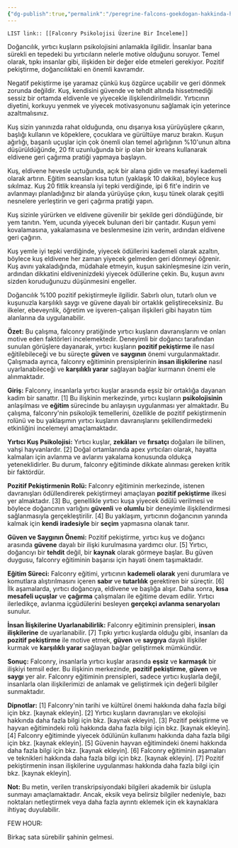 ```yaml
---
{"dg-publish":true,"permalink":"/peregrine-falcons-goekdogan-hakkinda-hersey/peregrine-falcons-psikoloji-ve-oezellikleri/falconry-psikolojisi-uezerine-bir-inceleme/"}
---
```


`LIST link:: [[Falconry Psikolojisi Üzerine Bir İnceleme]] `

Doğancılık, yırtıcı kuşların psikolojisini anlamakla ilgilidir. İnsanlar bana sürekli en tepedeki bu yırtıcıların nelerle motive olduğunu soruyor. Temel olarak, tıpkı insanlar gibi, ilişkiden bir değer elde etmeleri gerekiyor. Pozitif pekiştirme, doğancılıktaki en önemli kavramdır.

Negatif pekiştirme işe yaramaz çünkü kuş özgürce uçabilir ve geri dönmek zorunda değildir. Kuş, kendisini güvende ve tehdit altında hissetmediği sessiz bir ortamda eldivenle ve yiyecekle ilişkilendirilmelidir. Yırtıcının diyetini, korkuyu yenmek ve yiyecek motivasyonunu sağlamak için yeterince azaltmalısınız.

Kuş sizin yanınızda rahat olduğunda, onu dışarıya kısa yürüyüşlere çıkarın, başlığı kullanın ve köpeklere, çocuklara ve gürültüye maruz bırakın. Kuşun ağırlığı, başarılı uçuşlar için çok önemli olan temel ağırlığının %10'unun altına düşürüldüğünde, 20 fit uzunluğunda bir ip olan bir kreans kullanarak eldivene geri çağırma pratiği yapmaya başlayın.

Kuş, eldivene hevesle uçtuğunda, açık bir alana gidin ve mesafeyi kademeli olarak artırın. Eğitim seansları kısa tutun (yaklaşık 10 dakika), böylece kuş sıkılmaz. Kuş 20 fitlik kreansla iyi tepki verdiğinde, ipi 6 fit'e indirin ve avlanmayı planladığınız bir alanda yürüyüşe çıkın, kuşu tünek olarak çeşitli nesnelere yerleştirin ve geri çağırma pratiği yapın.

Kuş sizinle yürürken ve eldivene güvenilir bir şekilde geri döndüğünde, bir yem tanıtın. Yem, ucunda yiyecek bulunan deri bir çantadır. Kuşun yemi kovalamasına, yakalamasına ve beslenmesine izin verin, ardından eldivene geri çağırın.

Kuş yemle iyi tepki verdiğinde, yiyecek ödüllerini kademeli olarak azaltın, böylece kuş eldivene her zaman yiyecek gelmeden geri dönmeyi öğrenir. Kuş avını yakaladığında, müdahale etmeyin, kuşun sakinleşmesine izin verin, ardından dikkatini eldiveninizdeki yiyecek ödüllerine çekin. Bu, kuşun avını sizden koruduğunuzu düşünmesini engeller. 

Doğancılık %100 pozitif pekiştirmeyle ilgilidir. Sabırlı olun, tutarlı olun ve kuşunuzla karşılıklı saygı ve güvene dayalı bir ortaklık geliştireceksiniz. Bu ilkeler, ebeveynlik, öğretim ve işveren-çalışan ilişkileri gibi hayatın tüm alanlarına da uygulanabilir. 


**Özet:** Bu çalışma, falconry pratiğinde yırtıcı kuşların davranışlarını ve onları motive eden faktörleri incelemektedir. Deneyimli bir doğancı tarafından sunulan görüşlere dayanarak, yırtıcı kuşların **pozitif pekiştirme** ile nasıl eğitilebileceği ve bu süreçte **güven** ve **saygının** önemi vurgulanmaktadır. Çalışmada ayrıca, falconry eğitiminin prensiplerinin **insan ilişkilerine** nasıl uyarlanabileceği ve **karşılıklı yarar** sağlayan bağlar kurmanın önemi ele alınmaktadır. 

**Giriş:** Falconry, insanlarla yırtıcı kuşlar arasında eşsiz bir ortaklığa dayanan kadim bir sanattır. [1] Bu ilişkinin merkezinde, yırtıcı kuşların **psikolojisinin** anlaşılması ve **eğitim** sürecinde bu anlayışın uygulanması yer almaktadır. Bu çalışma, falconry'nin psikolojik temellerini, özellikle de pozitif pekiştirmenin rolünü ve bu yaklaşımın yırtıcı kuşların davranışlarını şekillendirmedeki etkinliğini incelemeyi amaçlamaktadır. 

**Yırtıcı Kuş Psikolojisi:** Yırtıcı kuşlar, **zekâları** ve **fırsatçı** doğaları ile bilinen, vahşi hayvanlardır. [2] Doğal ortamlarında apex yırtıcıları olarak, hayatta kalmaları için avlanma ve avlarını yakalama konusunda oldukça yeteneklidirler. Bu durum, falconry eğitiminde dikkate alınması gereken kritik bir faktördür. 

**Pozitif Pekiştirmenin Rolü:** Falconry eğitiminin merkezinde, istenen davranışları ödüllendirerek pekiştirmeyi amaçlayan **pozitif pekiştirme** ilkesi yer almaktadır. [3] Bu, genellikle yırtıcı kuşa yiyecek ödülü verilmesi ve böylece doğancının varlığını **güvenli** ve **olumlu** bir deneyimle ilişkilendirmesi sağlanmasıyla gerçekleştirilir. [4] Bu yaklaşım, yırtıcının doğancının yanında kalmak için **kendi iradesiyle** bir **seçim** yapmasına olanak tanır.

**Güven ve Saygının Önemi:** Pozitif pekiştirme, yırtıcı kuş ve doğancı arasında **güvene** dayalı bir ilişki kurulmasına yardımcı olur. [5] Yırtıcı, doğancıyı bir **tehdit** değil, bir **kaynak** olarak görmeye başlar. Bu güven duygusu, falconry eğitiminin başarısı için hayati önem taşımaktadır. 

**Eğitim Süreci:** Falconry eğitimi, yırtıcının **kademeli olarak** yeni durumlara ve komutlara alıştırılmasını içeren **sabır** ve **tutarlılık** gerektiren bir süreçtir. [6] İlk aşamalarda, yırtıcı doğancıya, eldivene ve başlığa alışır. Daha sonra, **kısa mesafeli uçuşlar** ve **çağırma** çalışmaları ile eğitime devam edilir. Yırtıcı ilerledikçe, avlanma içgüdülerini besleyen **gerçekçi avlanma senaryoları** sunulur. 

**İnsan İlişkilerine Uyarlanabilirlik:** Falconry eğitiminin prensipleri, **insan ilişkilerine** de uyarlanabilir. [7] Tıpkı yırtıcı kuşlarda olduğu gibi, insanları da **pozitif pekiştirme** ile motive etmek, **güven** ve **saygıya** dayalı ilişkiler kurmak ve **karşılıklı yarar** sağlayan bağlar geliştirmek mümkündür.

**Sonuç:** Falconry, insanlarla yırtıcı kuşlar arasında **eşsiz** ve **karmaşık** bir ilişkiyi temsil eder. Bu ilişkinin merkezinde, **pozitif pekiştirme**, **güven** ve **saygı** yer alır. Falconry eğitiminin prensipleri, sadece yırtıcı kuşlarla değil, insanlarla olan ilişkilerimizi de anlamak ve geliştirmek için değerli bilgiler sunmaktadır.

**Dipnotlar:**
[1] Falconry'nin tarihi ve kültürel önemi hakkında daha fazla bilgi için bkz. [kaynak ekleyin].
[2] Yırtıcı kuşların davranışları ve ekolojisi hakkında daha fazla bilgi için bkz. [kaynak ekleyin].
[3] Pozitif pekiştirme ve hayvan eğitimindeki rolü hakkında daha fazla bilgi için bkz. [kaynak ekleyin].
[4] Falconry eğitiminde yiyecek ödülünün kullanımı hakkında daha fazla bilgi için bkz. [kaynak ekleyin].
[5] Güvenin hayvan eğitimindeki önemi hakkında daha fazla bilgi için bkz. [kaynak ekleyin].
[6] Falconry eğitiminin aşamaları ve teknikleri hakkında daha fazla bilgi için bkz. [kaynak ekleyin].
[7] Pozitif pekiştirmenin insan ilişkilerine uygulanması hakkında daha fazla bilgi için bkz. [kaynak ekleyin].

**Not:** Bu metin, verilen transkripsiyondaki bilgileri akademik bir üslupla sunmayı amaçlamaktadır. Ancak, eksik veya belirsiz bilgiler nedeniyle, bazı noktaları netleştirmek veya daha fazla ayrıntı eklemek için ek kaynaklara ihtiyaç duyulabilir.

FEW HOUR:

Birkaç sata sürebilir şahinin gelmesi.